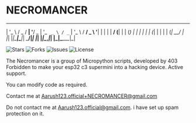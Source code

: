 # NECROMANCER

                                                               
 _ __   ___  ___ _ __ ___  _ __ ___   __ _ _ __   ___ ___ _ __ 
| '_ \ / _ \/ __| '__/ _ \| '_ ` _ \ / _` | '_ \ / __/ _ \ '__|
| | | |  __/ (__| | | (_) | | | | | | (_| | | | | (_|  __/ |   
|_| |_|\___|\___|_|  \___/|_| |_| |_|\__,_|_| |_|\___\___|_|   
                                                               

![Stars](https://img.shields.io/github/stars/403-Forbidden-hax/NECROMANCER?style=for-the-badge)
![Forks](https://img.shields.io/github/forks/403-Forbidden-hax/NECROMANCER?style=for-the-badge)
![Issues](https://img.shields.io/github/issues/403-Forbidden-hax/NECROMANCER?style=for-the-badge)
![License](https://img.shields.io/github/license/403-Forbidden-hax/NECROMANCER?style=for-the-badge)

The Necromancer is a group of Micropython scripts, developed by 403 Forbidden to make your esp32 c3 supermini into a hacking device. Active support.

You can modify code as required.

Contact me at Aarush123.official+NECROMANCER@gmail.com

Do not contact me at Aarush123.official@gmail.com. i have set up spam protection on it.
